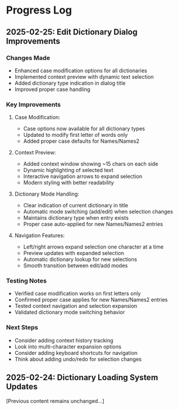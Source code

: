 # Progress Log

## 2025-02-25: Edit Dictionary Dialog Improvements
### Changes Made
- Enhanced case modification options for all dictionaries
- Implemented context preview with dynamic text selection
- Added dictionary type indication in dialog title
- Improved proper case handling

### Key Improvements
1. Case Modification:
   - Case options now available for all dictionary types
   - Updated to modify first letter of words only
   - Added proper case defaults for Names/Names2

2. Context Preview:
   - Added context window showing ~15 chars on each side
   - Dynamic highlighting of selected text
   - Interactive navigation arrows to expand selection
   - Modern styling with better readability

3. Dictionary Mode Handling:
   - Clear indication of current dictionary in title
   - Automatic mode switching (add/edit) when selection changes
   - Maintains dictionary type when entry exists
   - Proper case auto-applied for new Names/Names2 entries

4. Navigation Features:
   - Left/right arrows expand selection one character at a time
   - Preview updates with expanded selection
   - Automatic dictionary lookup for new selections
   - Smooth transition between edit/add modes

### Testing Notes
- Verified case modification works on first letters only
- Confirmed proper case applies for new Names/Names2 entries
- Tested context navigation and selection expansion
- Validated dictionary mode switching behavior

### Next Steps
- Consider adding context history tracking
- Look into multi-character expansion options
- Consider adding keyboard shortcuts for navigation
- Think about adding undo/redo for selection changes

## 2025-02-24: Dictionary Loading System Updates
[Previous content remains unchanged...]
